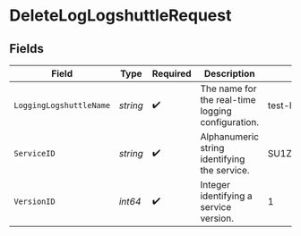 # DeleteLogLogshuttleRequest


## Fields

| Field                                             | Type                                              | Required                                          | Description                                       | Example                                           |
| ------------------------------------------------- | ------------------------------------------------- | ------------------------------------------------- | ------------------------------------------------- | ------------------------------------------------- |
| `LoggingLogshuttleName`                           | *string*                                          | :heavy_check_mark:                                | The name for the real-time logging configuration. | test-log-endpoint                                 |
| `ServiceID`                                       | *string*                                          | :heavy_check_mark:                                | Alphanumeric string identifying the service.      | SU1Z0isxPaozGVKXdv0eY                             |
| `VersionID`                                       | *int64*                                           | :heavy_check_mark:                                | Integer identifying a service version.            | 1                                                 |